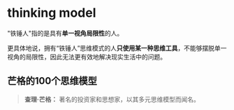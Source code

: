 # thinking model 



"铁锤人"指的是具有**单一视角局限性**的人。

更具体地说，拥有“铁锤人”思维模式的人**只使用某一种思维工具**，不能够摆脱单一视角的局限性，因此无法更有效地解决现实生活中的问题。

## 芒格的100个思维模型

> **查理·芒格：** 著名的投资家和思想家，以其多元思维模型而闻名。







